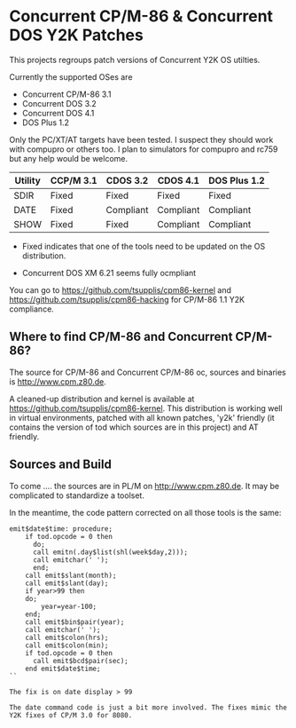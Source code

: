 # Concurrent CP/M-86 & Concurrent DOS Y2K Patches

This projects regroups patch versions of Concurrent Y2K OS utilties.

Currently the supported OSes are
- Concurrent CP/M-86 3.1
- Concurrent DOS 3.2
- Concurrent DOS 4.1
- DOS Plus 1.2

Only the PC/XT/AT targets have been tested. I suspect they should work with compupro or others too. I plan to simulators for compupro and rc759 but any help would be welcome.

| Utility      | CCP/M 3.1 | CDOS 3.2  | CDOS 4.1  | DOS Plus 1.2|
|--------------|-----------|-----------|-----------|-------------| 
| SDIR         | Fixed     | Fixed     | Fixed     | Fixed       |
| DATE         | Fixed     | Compliant | Compliant | Compliant   |
| SHOW         | Fixed     | Fixed     | Compliant | Compliant   |
* Fixed indicates that one of the tools need to be updated on the OS distribution.

- Concurrent DOS XM 6.21 seems fully ocmpliant

You can go to https://github.com/tsupplis/cpm86-kernel and https://github.com/tsupplis/cpm86-hacking for CP/M-86 1.1 Y2K compliance.

## Where to find CP/M-86 and Concurrent CP/M-86?

The source for CP/M-86 and Concurrent CP/M-86 oc, sources and binaries is http://www.cpm.z80.de.

A cleaned-up distribution and kernel is available at https://github.com/tsupplis/cpm86-kernel. This distribution is working well in virtual environments, patched with all known patches, 'y2k' friendly (it contains the version of tod which sources are in this project) and AT friendly.

## Sources and Build

To come .... the sources are in PL/M on http://www.cpm.z80.de. It may be complicated to standardize a toolset.

In the meantime, the code pattern corrected on all those tools is the same:

```
emit$date$time: procedure;
    if tod.opcode = 0 then
      do;
      call emitn(.day$list(shl(week$day,2)));
      call emitchar(' ');
      end;
    call emit$slant(month);
    call emit$slant(day);
    if year>99 then
    do;
        year=year-100;
    end;
    call emit$bin$pair(year);
    call emitchar(' ');
    call emit$colon(hrs);
    call emit$colon(min);
    if tod.opcode = 0 then
      call emit$bcd$pair(sec);
    end emit$date$time;
``

The fix is on date display > 99

The date command code is just a bit more involved. The fixes mimic the Y2K fixes of CP/M 3.0 for 8080.
